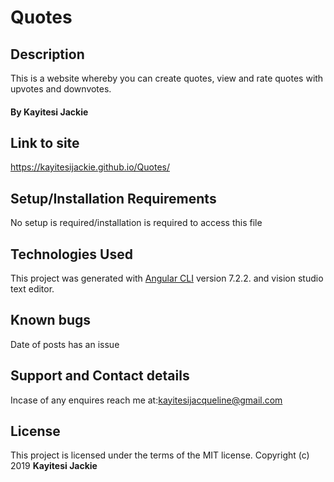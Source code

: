# Quotes

## Description
This is a website whereby you can create quotes, view and rate quotes with upvotes and downvotes.

#### By **Kayitesi Jackie**

## Link to site
https://kayitesijackie.github.io/Quotes/

## Setup/Installation Requirements
No setup is required/installation is required to access this file

## Technologies Used
This project was generated with [Angular CLI](https://github.com/angular/angular-cli) version 7.2.2. and vision studio text editor.

## Known bugs
Date of posts has an issue

## Support and Contact details
Incase of any enquires reach me at:kayitesijacqueline@gmail.com

## License
This project is licensed under the terms of the MIT license. Copyright (c) 2019 **Kayitesi Jackie**
